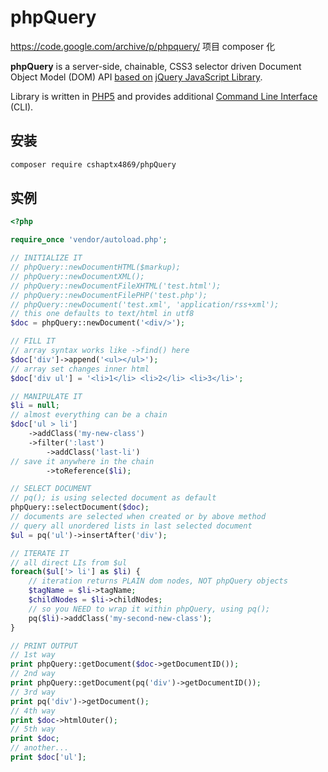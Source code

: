 # phpQuery

https://code.google.com/archive/p/phpquery/ 项目 composer 化

**phpQuery** is a server-side, chainable, CSS3 selector driven Document Object Model (DOM) API [based on](http://code.google.com/p/phpquery/wiki/jQueryPortingState) [jQuery JavaScript Library](http://jquery.com/).

Library is written in [PHP5](http://code.google.com/p/phpquery/wiki/Dependencies) and provides additional [Command Line Interface](http://code.google.com/p/phpquery/wiki/CommandLineInterface) (CLI).

## 安装

```bash
composer require cshaptx4869/phpQuery
```

## 实例

```php
<?php

require_once 'vendor/autoload.php';

// INITIALIZE IT
// phpQuery::newDocumentHTML($markup);
// phpQuery::newDocumentXML();
// phpQuery::newDocumentFileXHTML('test.html');
// phpQuery::newDocumentFilePHP('test.php');
// phpQuery::newDocument('test.xml', 'application/rss+xml');
// this one defaults to text/html in utf8
$doc = phpQuery::newDocument('<div/>');

// FILL IT
// array syntax works like ->find() here
$doc['div']->append('<ul></ul>');
// array set changes inner html
$doc['div ul'] = '<li>1</li> <li>2</li> <li>3</li>';

// MANIPULATE IT
$li = null;
// almost everything can be a chain
$doc['ul > li']
	->addClass('my-new-class')
	->filter(':last')
		->addClass('last-li')
// save it anywhere in the chain
		->toReference($li);

// SELECT DOCUMENT
// pq(); is using selected document as default
phpQuery::selectDocument($doc);
// documents are selected when created or by above method
// query all unordered lists in last selected document
$ul = pq('ul')->insertAfter('div');

// ITERATE IT
// all direct LIs from $ul
foreach($ul['> li'] as $li) {
	// iteration returns PLAIN dom nodes, NOT phpQuery objects
	$tagName = $li->tagName;
	$childNodes = $li->childNodes;
	// so you NEED to wrap it within phpQuery, using pq();
	pq($li)->addClass('my-second-new-class');
}

// PRINT OUTPUT
// 1st way
print phpQuery::getDocument($doc->getDocumentID());
// 2nd way
print phpQuery::getDocument(pq('div')->getDocumentID());
// 3rd way
print pq('div')->getDocument();
// 4th way
print $doc->htmlOuter();
// 5th way
print $doc;
// another...
print $doc['ul'];
```

